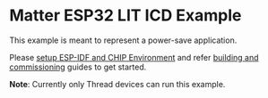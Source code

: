 ﻿# Matter ESP32 LIT ICD Example

This example is meant to represent a power-save application.

Please
[setup ESP-IDF and CHIP Environment](../../../platforms/esp32/setup_idf_chip.md)
and refer
[building and commissioning](../../../platforms/esp32/build_app_and_commission.md)
guides to get started.

**Note**: Currently only Thread devices can run this example.

